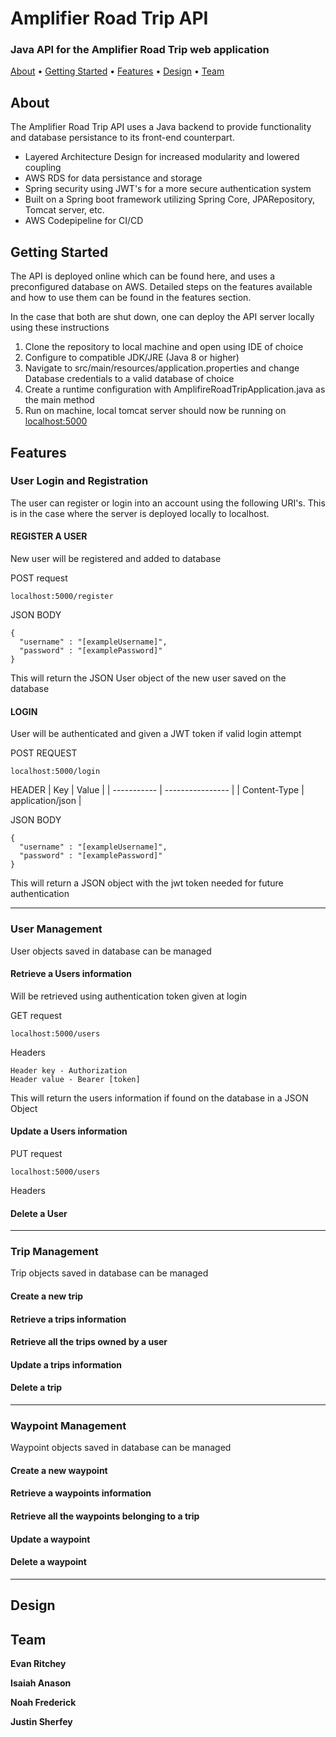 # Amplifier Road Trip API

### Java API for the Amplifier Road Trip web application

<p>
  <a href="#About">About</a> •
  <a href="#Getting-Started">Getting Started</a> •
  <a href="#Features">Features</a> •
  <a href="#Design">Design</a> •
  <a href="#Team">Team</a> 
</p>

## About
The Amplifier Road Trip API uses a Java backend to provide functionality and database persistance to its front-end counterpart.
- Layered Architecture Design for increased modularity and lowered coupling
- AWS RDS for data persistance and storage
- Spring security using JWT's for a more secure authentication system
- Built on a Spring boot framework utilizing Spring Core, JPARepository, Tomcat server, etc.
- AWS Codepipeline for CI/CD

## Getting Started

The API is deployed online which can be found here, and uses a preconfigured database on AWS. Detailed steps on the features available and how to use them can be found in the features section. 

In the case that both are shut down, one can deploy the API server locally using these instructions

1) Clone the repository to local machine and open using IDE of choice
2) Configure to compatible JDK/JRE (Java 8 or higher)
3) Navigate to src/main/resources/application.properties and change Database credentials to a valid database of choice
4) Create a runtime configuration with AmplifireRoadTripApplication.java as the main method
5) Run on machine, local tomcat server should now be running on [localhost:5000](localhost:5000)

## Features

### User Login and Registration

The user can register or login into an account using the following URI's. This is in the case where the server is deployed locally to localhost.

#### REGISTER A USER 
New user will be registered and added to database

POST request
```
localhost:5000/register
```
JSON BODY
```
{ 
  "username" : "[exampleUsername]",
  "password" : "[examplePassword]"
}
```

This will return the JSON User object of the new user saved on the database

#### LOGIN 
User will be authenticated and given a JWT token if valid login attempt

POST REQUEST
```
localhost:5000/login
```
HEADER
| Key          | Value            |
| -----------  | ---------------- |
| Content-Type | application/json |

JSON BODY
```
{ 
  "username" : "[exampleUsername]",
  "password" : "[examplePassword]"
}
```
This will return a JSON object with the jwt token needed for future authentication

______________________________________________________________________________________________________________________________________________

### User Management
User objects saved in database can be managed 

#### Retrieve a Users information
Will be retrieved using authentication token given at login

GET request
```
localhost:5000/users
```
Headers
```
Header key - Authorization
Header value - Bearer [token]
```

This will return the users information if found on the database in a JSON Object

#### Update a Users information

PUT request
```
localhost:5000/users
```
Headers

#### Delete a User

______________________________________________________________________________________________________________________________________________

### Trip Management
Trip objects saved in database can be managed 

#### Create a new trip

#### Retrieve a trips information

#### Retrieve all the trips owned by a user

#### Update a trips information

#### Delete a trip

______________________________________________________________________________________________________________________________________________


### Waypoint Management
Waypoint objects saved in database can be managed

#### Create a new waypoint

#### Retrieve a waypoints information

#### Retrieve all the waypoints belonging to a trip

#### Update a waypoint

#### Delete a waypoint

______________________________________________________________________________________________________________________________________________

## Design

## Team

**Evan Ritchey**

**Isaiah Anason**

**Noah Frederick**

**Justin Sherfey**

